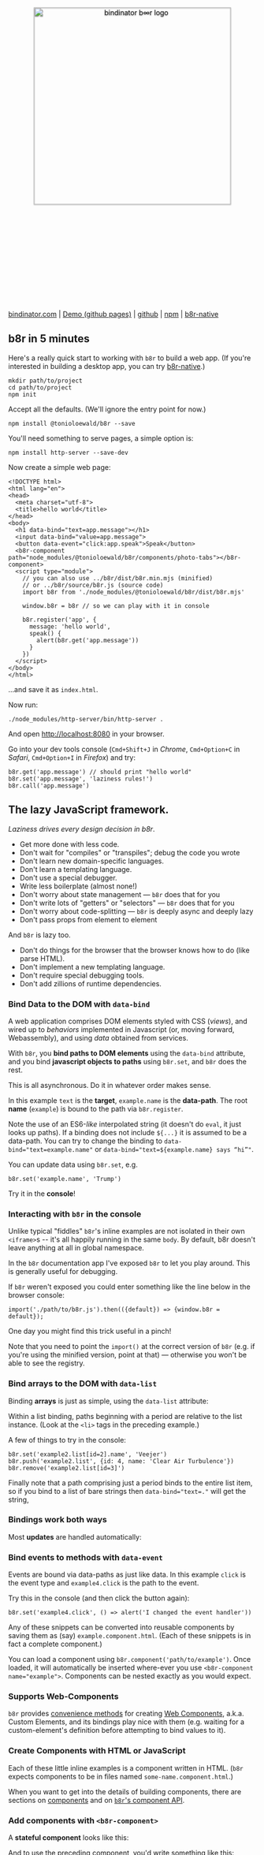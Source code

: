 <div style="text-align: center">
  <img
    alt="bindinator b∞r logo"
    style="width: 400px; height: 400px; padding: 5vh 0; filter: drop-shadow(0 1px 1px rgba(0,0,0,0.5));"
    src="https://bindinator.com/images/bindinator-logo.svg"
  >
</div>

[bindinator.com](http://bindinator.com/) |
[Demo (github pages)](https://tonioloewald.github.io/bindinator.js/) |
[github](https://github.com/tonioloewald/bindinator.js) | 
[npm](https://www.npmjs.com/package/@tonioloewald/b8r) |
[b8r-native](https://github.com/tonioloewald/b8r-native)

## b8r in 5 minutes

Here's a really quick start to working with `b8r` to build a web app. (If you're 
interested in building a desktop app, you can try 
[b8r-native](https://github.com/tonioloewald/b8r-native).)

```
mkdir path/to/project
cd path/to/project
npm init
```

Accept all the defaults. (We'll ignore the entry point for now.)

```
npm install @tonioloewald/b8r --save
```

You'll need something to serve pages, a simple option is:

```
npm install http-server --save-dev
```

Now create a simple web page:

```
<!DOCTYPE html>
<html lang="en">
<head>
  <meta charset="utf-8">
  <title>hello world</title>
</head>
<body>
  <h1 data-bind="text=app.message"></h1>
  <input data-bind="value=app.message">
  <button data-event="click:app.speak">Speak</button>
  <b8r-component path="node_modules/@tonioloewald/b8r/components/photo-tabs"></b8r-component>
  <script type="module">
    // you can also use ../b8r/dist/b8r.min.mjs (minified)
    // or ../b8r/source/b8r.js (source code)
    import b8r from './node_modules/@tonioloewald/b8r/dist/b8r.mjs'

    window.b8r = b8r // so we can play with it in console

    b8r.register('app', {
      message: 'hello world',
      speak() {
        alert(b8r.get('app.message'))
      }
    })
  </script>
</body>
</html>
```

…and save it as `index.html`.

Now run:

```
./node_modules/http-server/bin/http-server .
```

And open [http://localhost:8080](http://localhost:8080) in your browser.

Go into your dev tools console (`Cmd+Shift+J` in *Chrome*, `Cmd+Option+C` in *Safari*, 
`Cmd+Option+I` in *Firefox*) and try:

    b8r.get('app.message') // should print "hello world"
    b8r.set('app.message', 'laziness rules!')
    b8r.call('app.message')

## The lazy JavaScript framework.

*Laziness drives every design decision in b8r*. 

- Get more done with less code.
- Don't wait for "compiles" or "transpiles"; debug the code you wrote
- Don't learn new domain-specific languages.
- Don't learn a templating language.
- Don't use a special debugger.
- Write less boilerplate (almost none!)
- Don't worry about state management — `b8r` does that for you
- Don't write lots of "getters" or "selectors" — `b8r` does that for you
- Don't worry about code-splitting — `b8r` is deeply async and deeply lazy
- Don't pass props from element to element

And `b8r` is lazy too.

- Don't do things for the browser that the browser knows how to do (like
parse HTML).
- Don't implement a new templating language.
- Don't require special debugging tools. 
- Don't add zillions of runtime dependencies.

### Bind Data to the DOM with `data-bind`

A web application comprises DOM elements styled with CSS (*views*), and wired up to *behaviors*
implemented in Javascript (or, moving forward, Webassembly), and using *data* obtained from services.

With `b8r`, you **bind paths to DOM elements** using the `data-bind` attribute, and 
you bind **javascript objects to paths** using `b8r.set`, and `b8r` does the rest.

This is all asynchronous. Do it in whatever order makes sense.

<b8r-component path="components/fiddle" data-path="drumpf"></b8r-component>

In this example `text` is the **target**, `example.name` is the **data-path**. The root **name**
(`example`) is bound to the path via `b8r.register`.

Note the use of an ES6-*like* interpolated string (it doesn't do `eval`, it just looks up paths).
If a binding does not include `${...}` it is assumed to be a data-path. You can try to change the
binding to `data-bind="text=example.name"` or `data-bind="text=${example.name} says “hi”"`.

You can update data using `b8r.set`, e.g.

```
b8r.set('example.name', 'Trump')
```

Try it in the **console**!

### Interacting with `b8r` in the console

Unlike typical "fiddles" `b8r`'s inline examples are not isolated in their own
`<iframe>`s -- it's all happily running in the same `body`. By default, b8r doesn't
leave anything at all in global namespace.

In the `b8r` documentation app I've exposed `b8r` to let you play around. This is 
generally useful for debugging.

If `b8r` weren't exposed you could enter something like the line below in the browser 
console:

    import('./path/to/b8r.js').then(({default}) => {window.b8r = default});

One day you might find this trick useful in a pinch!

Note that you need to point the `import()` at the correct version of `b8r` (e.g. if
you're using the minified version, point at that) — otherwise you won't be able to see
the registry.

### Bind arrays to the DOM with `data-list`

Binding **arrays** is just as simple, using the `data-list` attribute:

<b8r-component path="components/fiddle" data-path="list"></b8r-component>

Within a list binding, paths beginning with a period are relative to the list instance. (Look at
the `<li>` tags in the preceding example.)

A few of things to try in the console:

```
b8r.set('example2.list[id=2].name', 'Veejer')
b8r.push('example2.list', {id: 4, name: 'Clear Air Turbulence'})
b8r.remove('example2.list[id=3]')
```

Finally note that a path comprising just a period binds to the entire list item, so if you
bind to a list of bare strings then `data-bind="text=."` will get the string,

### Bindings work both ways

Most **updates** are handled automatically:

<b8r-component path="components/fiddle" data-path="update"></b8r-component>

### Bind events to methods with `data-event`

<b8r-component path="components/fiddle" data-path="events"></b8r-component>

Events are bound via data-paths as just like data. In this example `click` is the event type and
`example4.click` is the path to the event.

Try this in the console (and then click the button again):

```
b8r.set('example4.click', () => alert('I changed the event handler'))
```

Any of these snippets can be converted into reusable components by saving them as (say)
`example.component.html`. (Each of these snippets is in fact a complete component.)

You can load a component using `b8r.component('path/to/example')`. Once
loaded, it will automatically be inserted where-ever you use `<b8r-component name="example">`.
Components can be nested exactly as you would expect.

### Supports Web-Components

`b8r` provides [convenience methods](#source=source/web-components) for creating 
[Web Components](https://www.webcomponents.org/), a.k.a. Custom Elements, and its bindings 
play nice with them (e.g. waiting for a custom-element's  definition before attempting to bind 
values to it).

### Create Components with HTML or JavaScript

Each of these little inline examples is a component written in HTML. (`b8r` expects
components to be in files named `some-name.component.html`.)

When you want to get into the details of building components, there are sections on
[components](#source=docs/components.md) and on 
[`b8r`'s component API](#source=source/b8r.component.js).

### Add components with `<b8r-component>`

A **stateful component** looks like this:

<b8r-component path="components/fiddle" data-path="clock"></b8r-component>

And to use the preceding component, you'd write something like this:

```
<b8r-component path="path/to/clock"></b8r-component>
```

You can build a **To Do List** app like this:

<b8r-component path="components/fiddle" data-path="todo"></b8r-component>

> **Note**: the to-do list component in the preceding example is bound to a global path,
> as is the one below. So the two share data automatically. This is *not* an accident.
> If you want a component to have its own unique data, you can bind to `_component_`.

### Composing Components

You can create _composable_ components by using `data-children` inside a component. The element
inside a component with the `data-children` attribute (if any) will receive the children
of the element bound to the component.

E.g. in the snippet below:

```
<b8r-component name="parent">
  <b8r-component name="child"></b8r-component>
</b8r-component>
```

If the `parent` component has an element with the `data-children` attribute, when it loads, the 
child will be moved into it. In the example below, the `tab-selector` component creates one
tab for each child.

<b8r-component name="fiddle" data-path="compose-example"></b8r-component>

### Dog Food!

[bindinator.com](https://bindinator.com) is built using `b8r` (along with numerous third-party 
libraries, none of which are global dependencies). The inline 
[fiddle component](#source=fiddle.component.html) used
to display interactive examples is 272 lines including comments, styles, markup, and code.
`b8r` isolates component internals so cleanly from the rest of the page that the fiddle doesn't
need to use an iframe.

## In a Nut

- bind paths to DOM elements using `data-bind`.
- bind paths to objects using `b8r.set()` (or `b8r.register`).
- access and modify values bound to paths using `b8r.get()` and `b8r.set()`.
- bind arrays to the DOM using `data-list`.
- bind events to event handlers using `data-event`.
- bind components to the DOM using `<b8r-component>`.
- use [web-components](https://www.webcomponents.org/) without worrying about binding.

We can register data (*models* and *controllers*) and load components (*views*) asynchronously.
If the user clicks the button before the controller is registered, the controller method will be
called when it becomes available.

[![JavaScript Style Guide](https://img.shields.io/badge/code_style-standard-brightgreen.svg)](https://standardjs.com)

Copyright ©2016-2019 Tonio Loewald
